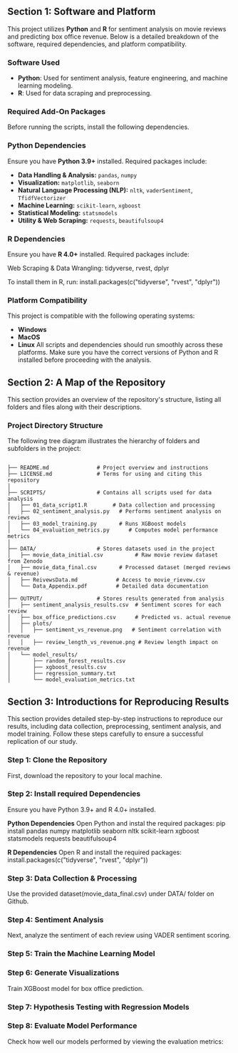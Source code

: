 ## Section 1: Software and Platform

This project utilizes **Python** and **R** for sentiment analysis on movie reviews and predicting box office revenue. Below is a detailed breakdown of the software, required dependencies, and platform compatibility.

 ### Software Used
- **Python**: Used for sentiment analysis, feature engineering, and machine learning modeling.
- **R**: Used for data scraping and preprocessing.

### Required Add-On Packages
Before running the scripts, install the following dependencies.

### Python Dependencies
Ensure you have **Python 3.9+** installed. Required packages include:

- **Data Handling & Analysis:** `pandas`, `numpy`
- **Visualization:** `matplotlib`, `seaborn`
- **Natural Language Processing (NLP):** `nltk`, `vaderSentiment`, `TfidfVectorizer`
- **Machine Learning:** `scikit-learn`, `xgboost`
- **Statistical Modeling:** `statsmodels`
- **Utility & Web Scraping:** `requests`, `beautifulsoup4`

### R Dependencies
Ensure you have **R 4.0+** installed. Required packages include:

Web Scraping & Data Wrangling: tidyverse, rvest, dplyr

To install them in R, run:
install.packages(c("tidyverse", "rvest", "dplyr"))

### Platform Compatibility
This project is compatible with the following operating systems:

- **Windows**
- **MacOS**
- **Linux**
All scripts and dependencies should run smoothly across these platforms. Make sure you have the correct versions of Python and R installed before proceeding with the analysis.

## Section 2: A Map of the Repository

This section provides an overview of the repository's structure, listing all folders and files along with their descriptions.

### Project Directory Structure
The following tree diagram illustrates the hierarchy of folders and subfolders in the project:

```plaintext

├── README.md               # Project overview and instructions
├── LICENSE.md              # Terms for using and citing this repository
│
├── SCRIPTS/                # Contains all scripts used for data analysis
│   ├── 01_data_script1.R        # Data collection and processing 
│   ├── 02_sentiment_analysis.py   # Performs sentiment analysis on reviews
│   ├── 03_model_training.py       # Runs XGBoost models
│   └── 04_evaluation_metrics.py      # Computes model performance metrics
│
├── DATA/                   # Stores datasets used in the project
│   ├── movie_data_initial.csv          # Raw movie review dataset from Zenodo
│   ├── movie_data_final.csv       # Processed dataset (merged reviews & revenue)
│   ├── ReivewsData.md            # Access to movie_rievew.csv
│   └── Data_Appendix.pdf         # Detailed data documentation
│
├── OUTPUT/                 # Stores results generated from analysis
│   ├── sentiment_analysis_results.csv  # Sentiment scores for each review
│   ├── box_office_predictions.csv      # Predicted vs. actual revenue
│   ├── plots/
│   │   ├── sentiment_vs_revenue.png   # Sentiment correlation with revenue
│   │   ├── review_length_vs_revenue.png # Review length impact on revenue
│   └── model_results/
│       ├── random_forest_results.csv
│       ├── xgboost_results.csv
│       ├── regression_summary.txt
│       └── model_evaluation_metrics.txt

```

## Section 3: Introductions for Reproducing Results

This section provides detailed step-by-step instructions to reproduce our results, including data collection, preprocessing, sentiment analysis, and model training. Follow these steps carefully to ensure a successful replication of our study.

### Step 1: Clone the Repository
First, download the repository to your local machine.

### Step 2: Install required Dependencies 

Ensure you have Python 3.9+ and R 4.0+ installed.

**Python Dependencies**
Open Python and instal the required packages: 
pip install pandas numpy matplotlib seaborn nltk scikit-learn xgboost statsmodels requests beautifulsoup4

**R Dependencies**
Open R and install the required packages:
install.packages(c("tidyverse", "rvest", "dplyr"))

### Step 3: Data Collection & Processing
Use the provided dataset(movie_data_final.csv) under DATA/ folder on Github. 

### Step 4: Sentiment Analysis 
Next, analyze the sentiment of each review using VADER sentiment scoring.

### Step 5: Train the Machine Learning Model

### Step 6: Generate Visualizations
Train XGBoost model for box office prediction. 

### Step 7: Hypothesis Testing with Regression Models

### Step 8: Evaluate Model Performance 
Check how well our models performed by viewing the evaluation metrics: 
